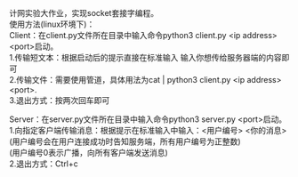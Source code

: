 计网实验大作业，实现socket套接字编程。   
使用方法(linux环境下)：   
Client：在client.py文件所在目录中输入命令python3 client.py \<ip address\> \<port\>启动。       
1.传输短文本：根据启动后的提示直接在标准输入 输入你想传给服务器端的内容即可          
2.传输文件：需要使用管道，具体用法为cat <file> | python3 client.py \<ip address\> \<port\>.          
3.退出方式：按两次回车即可          
             
Server：在server.py文件所在目录中输入命令python3 server.py \<port\>启动。      
1.向指定客户端传输消息：根据提示在标准输入中输入：<用户编号> <你的消息>       
(用户编号会在用户连接成功时告知服务端，所有用户编号为正整数)                
(用户编号0表示广播，向所有客户端发送消息)          
2.退出方式：Ctrl+c           
